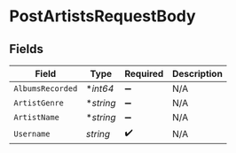 # PostArtistsRequestBody


## Fields

| Field              | Type               | Required           | Description        |
| ------------------ | ------------------ | ------------------ | ------------------ |
| `AlbumsRecorded`   | **int64*           | :heavy_minus_sign: | N/A                |
| `ArtistGenre`      | **string*          | :heavy_minus_sign: | N/A                |
| `ArtistName`       | **string*          | :heavy_minus_sign: | N/A                |
| `Username`         | *string*           | :heavy_check_mark: | N/A                |